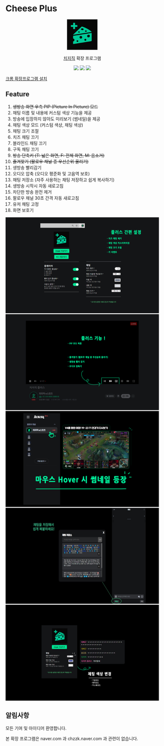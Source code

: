 # Cheese Plus

<p align="center">
    <img src="./public/icon128.png" width=100/>
</p> 
<p align="center">
    <a href="https://chzzk.naver.com/">치지직</a> 확장 프로그램 
</p>
<p align="center">
    <img src="https://img.shields.io/github/package-json/v/kyechan99/chzzk-plus?style=for-the-badge"/>
    <img src="https://img.shields.io/github/license/kyechan99/chzzk-plus?style=for-the-badge"/>
    <a href="https://chromewebstore.google.com/detail/chzzk-plus/miampiopgfpnimmggagljgbpmjmjdjia">
 	    <img src="https://img.shields.io/badge/DOWNLOAD-ME-%2320c997?style=for-the-badge"/>
    </a>
</p>

[크롬 확장프로그램 설치](https://chromewebstore.google.com/detail/chzzk-plus/miampiopgfpnimmggagljgbpmjmjdjia)

## Feature

1. ~~생방송 화면 우측 PIP (Picture In Picture) 모드~~
2. 채팅 이름 및 내용에 커스텀 색상 기능을 제공
3. 방송에 입장하지 않아도 미리보기 (썸네일)을 제공
4. 채팅 색상 모드 (커스텀 색상, 채팅 색상)
5. 채팅 크기 조절
6. 치즈 채팅 끄기
7. 블라인드 채팅 끄기
8. 구독 채팅 끄기
9. ~~방송 단축키 (T: 넓은 화면, F: 전체 화면, M: 음소거)~~
10. ~~즐겨찾기 (팔로우 채널 중 우선순위 올리기)~~
11. 생방송 빨리감기
12. 오디오 압축 (오디오 평준화 및 고음역 보호)
13. 채팅 저장소 (자주 사용하는 채팅 저장하고 쉽게 복사하기)
14. 생방송 시작시 자동 새로고침
15. 차단한 방송 완전 제거
16. 팔로우 채널 30초 간격 자동 새로고침
17. 유저 채팅 고정
18. 화면 보호기

![0](/README/0.png)
![1](/README/1.png)
![2](/README/2.png)
![3](/README/3.jpg)
![4](/README/4.png)

## 알림사항

모든 기여 및 아이디어 환영합니다.

본 확장 프로그램은 naver.com 과 chzzk.naver.com 과 관련이 없습니다.
